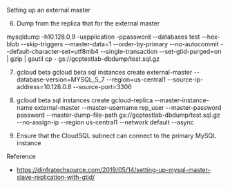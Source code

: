 Setting up an external master

6. Dump from the replica that for the external master

mysqldump -h10.128.0.9 -uapplication -ppassword --databases test --hex-blob --skip-triggers --master-data=1 --order-by-primary --no-autocommit --default-character-set=utf8mb4 --single-transaction --set-gtid-purged=on | gzip | gsutil cp - gs://gcptestlab-dbdump/test.sql.gz

7. gcloud beta
gcloud beta sql instances create external-master --database-version=MYSQL_5_7 --region=us-central1 --source-ip-address=10.128.0.8 --source-port=3306 

8. gcloud beta sql instances create gcloud-replica --master-instance-name external-master --master-username rep_user --master-password password --master-dump-file-path gs://gcptestlab-dbdump/test.sql.gz --no-assign-ip --region us-central1 --network default --async

9. Ensure that the CloudSQL subnect can connect to the primary MySQL instance

Reference
- https://dinfratechsource.com/2019/05/14/setting-up-mysql-master-slave-replication-with-gtid/

